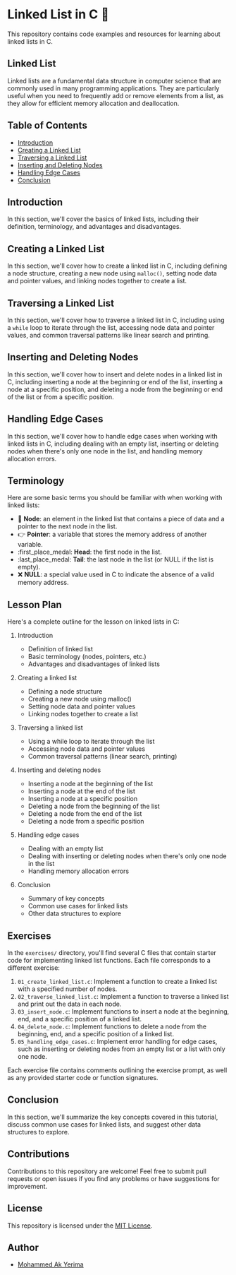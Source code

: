 
# Linked List in C 🚀

This repository contains code examples and resources for learning about linked lists in C.

## Linked List
Linked lists are a fundamental data structure in computer science that are commonly used in many programming applications. They are particularly useful when you need to frequently add or remove elements from a list, as they allow for efficient memory allocation and deallocation.

## Table of Contents

- [Introduction](#introduction)
- [Creating a Linked List](#creating-a-linked-list)
- [Traversing a Linked List](#traversing-a-linked-list)
- [Inserting and Deleting Nodes](#inserting-and-deleting-nodes)
- [Handling Edge Cases](#handling-edge-cases)
- [Conclusion](#conclusion)

## Introduction

In this section, we'll cover the basics of linked lists, including their definition, terminology, and advantages and disadvantages.

## Creating a Linked List

In this section, we'll cover how to create a linked list in C, including defining a node structure, creating a new node using `malloc()`, setting node data and pointer values, and linking nodes together to create a list.

## Traversing a Linked List

In this section, we'll cover how to traverse a linked list in C, including using a `while` loop to iterate through the list, accessing node data and pointer values, and common traversal patterns like linear search and printing.

## Inserting and Deleting Nodes

In this section, we'll cover how to insert and delete nodes in a linked list in C, including inserting a node at the beginning or end of the list, inserting a node at a specific position, and deleting a node from the beginning or end of the list or from a specific position.

## Handling Edge Cases

In this section, we'll cover how to handle edge cases when working with linked lists in C, including dealing with an empty list, inserting or deleting nodes when there's only one node in the list, and handling memory allocation errors.



## Terminology

Here are some basic terms you should be familiar with when working with linked lists:

- :brain: **Node**: an element in the linked list that contains a piece of data and a pointer to the next node in the list.
- :point_right: **Pointer**: a variable that stores the memory address of another variable.
- :first_place_medal: **Head**: the first node in the list.
- :last_place_medal: **Tail**: the last node in the list (or NULL if the list is empty).
- :x: **NULL**: a special value used in C to indicate the absence of a valid memory address.

## Lesson Plan

Here's a complete outline for the lesson on linked lists in C:

1. Introduction
    - Definition of linked list
    - Basic terminology (nodes, pointers, etc.)
    - Advantages and disadvantages of linked lists

2. Creating a linked list
    - Defining a node structure
    - Creating a new node using malloc()
    - Setting node data and pointer values
    - Linking nodes together to create a list

3. Traversing a linked list
    - Using a while loop to iterate through the list
    - Accessing node data and pointer values
    - Common traversal patterns (linear search, printing)

4. Inserting and deleting nodes
    - Inserting a node at the beginning of the list
    - Inserting a node at the end of the list
    - Inserting a node at a specific position
    - Deleting a node from the beginning of the list
    - Deleting a node from the end of the list
    - Deleting a node from a specific position

5. Handling edge cases
    - Dealing with an empty list
    - Dealing with inserting or deleting nodes when there's only one node in the list
    - Handling memory allocation errors

6. Conclusion 
    - Summary of key concepts
    - Common use cases for linked lists
    - Other data structures to explore

## Exercises

In the `exercises/` directory, you'll find several C files that contain starter code for implementing linked list functions. Each file corresponds to a different exercise:

1. `01_create_linked_list.c`: Implement a function to create a linked list with a specified number of nodes.
2. `02_traverse_linked_list.c`: Implement a function to traverse a linked list and print out the data in each node.
3. `03_insert_node.c`: Implement functions to insert a node at the beginning, end, and a specific position of a linked list.
4. `04_delete_node.c`: Implement functions to delete a node from the beginning, end, and a specific position of a linked list.
5. `05_handling_edge_cases.c`: Implement error handling for edge cases, such as inserting or deleting nodes from an empty list or a list with only one node.

Each exercise file contains comments outlining the exercise prompt, as well as any provided starter code or function signatures.


## Conclusion

In this section, we'll summarize the key concepts covered in this tutorial, discuss common use cases for linked lists, and suggest other data structures to explore.

## Contributions

Contributions to this repository are welcome! Feel free to submit pull requests or open issues if you find any problems or have suggestions for improvement.

## License

This repository is licensed under the [MIT License](https://opensource.org/licenses/MIT).

## Author
- [Mohammed Ak Yerima](https://www.linkedin.com/in/mohammed-abba-kaka-a69144195/)
